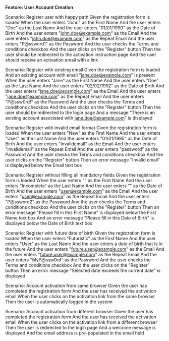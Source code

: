 **Feature: User Account Creation**

  Scenario: Register user with happy path
    Given the registration form is loaded
    When the user enters "John" as the First Name
    And the user enters "Doe" as the Last Name
    And the user enters "01/01/1990" as the Date of Birth
    And the user enters "john.doe@example.com" as the Email
    And the user enters "john.doe@example.com" as the Repeat Email
    And the user enters "P@ssword1" as the Password
    And the user checks the Terms and conditions checkbox
    And the user clicks on the "Register" button
    Then the user should be redirected to the activation instruction page
    And the user should receive an activation email with a link
  
  Scenario: Register with existing email
    Given the registration form is loaded
    And an existing account with email "jane.doe@example.com" is present
    When the user enters "Jane" as the First Name
    And the user enters "Doe" as the Last Name
    And the user enters "02/02/1992" as the Date of Birth
    And the user enters "jane.doe@example.com" as the Email
    And the user enters "jane.doe@example.com" as the Repeat Email
    And the user enters "P@ssw0rd!" as the Password
    And the user checks the Terms and conditions checkbox
    And the user clicks on the "Register" button
    Then the user should be redirected to the login page
    And a message "There is an existing account associated with jane.doe@example.com" is displayed

  Scenario: Register with invalid email format
    Given the registration form is loaded
    When the user enters "New" as the First Name
    And the user enters "User" as the Last Name
    And the user enters "01/01/1995" as the Date of Birth
    And the user enters "invalidemail" as the Email
    And the user enters "invalidemail" as the Repeat Email
    And the user enters "password" as the Password
    And the user checks the Terms and conditions checkbox
    And the user clicks on the "Register" button
    Then an error message "Invalid email" is displayed below the Email text box

  Scenario: Register without filling all mandatory fields
    Given the registration form is loaded
    When the user enters "" as the First Name
    And the user enters "Incomplete" as the Last Name
    And the user enters "" as the Date of Birth
    And the user enters "user@example.com" as the Email
    And the user enters "user@example.com" as the Repeat Email
    And the user enters "P@ssword2" as the Password
    And the user checks the Terms and conditions checkbox
    And the user clicks on the "Register" button
    Then an error message "Please fill in this First Name" is displayed below the First Name text box
    And an error message "Please fill in this Date of Birth" is displayed below the Date of Birth text box

  Scenario: Register with future date of birth
    Given the registration form is loaded
    When the user enters "Futuristic" as the First Name
    And the user enters "User" as the Last Name
    And the user enters a date of birth that is in the future
    And the user enters "future.user@example.com" as the Email
    And the user enters "future.user@example.com" as the Repeat Email
    And the user enters "MyP@ssw0rd" as the Password
    And the user checks the Terms and conditions checkbox
    And the user clicks on the "Register" button
    Then an error message "Selected date exceeds the current date" is displayed

  Scenario: Account activation from same browser
    Given the user has completed the registration form
    And the user has received the activation email
    When the user clicks on the activation link from the same browser
    Then the user is automatically logged in the system

  Scenario: Account activation from different browser
    Given the user has completed the registration form
    And the user has received the activation email
    When the user clicks on the activation link from a different browser
    Then the user is redirected to the login page
    And a welcome message is displayed
    And the email address is pre-populated in the email field